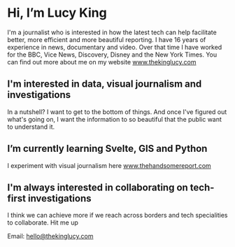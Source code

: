 # Hi, I’m Lucy King
I'm a journalist who is interested in how the latest tech can help facilitate better, more efficient and more beautiful reporting. I have 16 years of experience in news, documentary and video. Over that time I have worked for the BBC, Vice News, Discovery, Disney and the New York Times. You can find out more about me on my website www.thekinglucy.com

## I'm interested in data, visual journalism and investigations
In a nutshell? I want to get to the bottom of things. And once I've figured out what's going on, I want the information to so beautiful that the public want to understand it.

## I’m currently learning Svelte, GIS and Python
I experiment with visual journalism here www.thehandsomereport.com

## I'm always interested in collaborating on tech-first investigations
I think we can achieve more if we reach across borders and tech specialities to collaborate. Hit me up

Email: hello@thekinglucy.com


      
      
